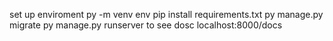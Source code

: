 set up enviroment
py -m venv env
pip install requirements.txt
py manage.py migrate
py manage.py runserver
to see dosc localhost:8000/docs
